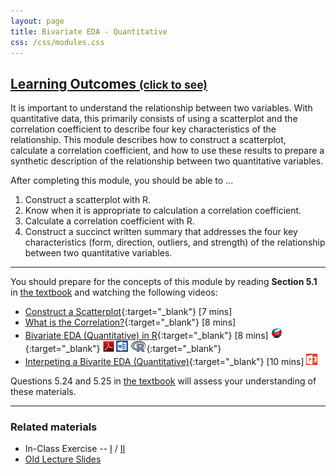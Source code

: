 ```yaml
---
layout: page
title: Bivariate EDA - Quantitative
css: /css/modules.css
---
```


<div class="panel-group-ILOs">
  <div class="panel panel-default">
    <div class="panel-heading">
      <h2 class="panel-title">
        <a data-toggle="collapse" href="#ILOs">Learning Outcomes <small>(click to see)</small></a>
      </h2>
    </div>
    <div id="ILOs" class="panel-collapse collapse">
      <div class="panel-body">
It is important to understand the relationship between two variables.  With quantitative data, this primarily consists of using a scatterplot and the correlation coefficient to describe four key characteristics of the relationship.  This module describes how to construct a scatterplot, calculate a correlation coefficient, and how to use these results to prepare a synthetic description of the relationship between two quantitative variables.

<p>After completing this module, you should be able to ...</p>

<ol>
  <li>Construct a scatterplot with R.</li>
  <li>Know when it is appropriate to calculation a correlation coefficient.</li>
  <li>Calculate a correlation coefficient with R.</li>
  <li>Construct a succinct written summary that addresses the four key characteristics (form, direction, outliers, and strength) of the relationship between two quantitative variables.</li>
</ol>
      </div>
    </div>
  </div>
</div>

----

You should prepare for the concepts of this module by reading **Section 5.1** in [the textbook](../../book/) and watching the following videos:

* [Construct a Scatterplot](https://www.youtube.com/v/yXmz922K9Ks?version=3&autoplay=1){:target="_blank"} [7 mins]
* [What is the Correlation?](https://www.youtube.com/v/PtYVrF_WT3A?version=3&start=32&autoplay=1){:target="_blank"} [8 mins]
* [Bivariate EDA (Quantitative) in R](https://vimeo.com/user45324800/biveda-quant){:target="_blank"} [8 mins] [![Web](../../img/web.png)](RHO.html){:target="_blank"}  [![PDF](../../img/pdf.png)](RHO.pdf) [![MSWord](../../img/word.png)](RHO.docx)  [![R](../../img/Rlogo.png)](RHO.R){:target="_blank"}
* [Interpeting a Bivarite EDA (Quantitative)](https://vimeo.com/user45324800/ueda-quantsum){:target="_blank"} [10 mins]  [![PowerPoint](../../img/ppt.png)](PPT.pptx)

Questions 5.24 and 5.25 in [the textbook](../../book/) will assess your understanding of these materials.

----

### Related materials

* In-Class Exercise -- [I](CE1.html) / [II](CE2.html)
* [Old Lecture Slides](PPT_old.pptx)
